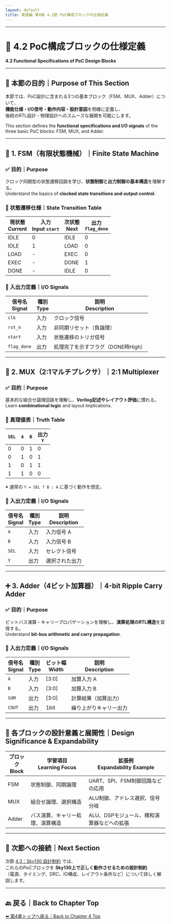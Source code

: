 ```yaml
---
layout: default
title: 実践編 第4章 4.2節 PoC構成ブロックの仕様定義
---
```


---

# 🧩 4.2 PoC構成ブロックの仕様定義  
**4.2 Functional Specifications of PoC Design Blocks**

---

## 📝 本節の目的｜Purpose of This Section

本節では、PoC設計に含まれる3つの基本ブロック（FSM、MUX、Adder）について、  
**機能仕様・I/O信号・動作内容・設計意図**を明確に定義し、  
後続のRTL設計・物理設計へのスムーズな展開を可能にします。

This section defines the **functional specifications and I/O signals** of the three basic PoC blocks: FSM, MUX, and Adder.

---

## 🔁 1. FSM（有限状態機械）｜Finite State Machine

### ✅ 目的｜Purpose
クロック同期型の状態遷移回路を学び、**状態制御と出力制御の基本構造**を理解する。  
Understand the basics of **clocked state transitions and output control**.

### 🧭 状態遷移仕様｜State Transition Table

| 現状態<br>Current | 入力<br>Input `start` | 次状態<br>Next | 出力<br>`flag_done` |
|-------------------|------------------------|-----------------|----------------------|
| IDLE              | 0                      | IDLE            | 0                    |
| IDLE              | 1                      | LOAD            | 0                    |
| LOAD              | -                      | EXEC            | 0                    |
| EXEC              | -                      | DONE            | 1                    |
| DONE              | -                      | IDLE            | 0                    |

### 🔌 入出力定義｜I/O Signals

| 信号名<br>Signal | 種別<br>Type | 説明<br>Description                  |
|------------------|--------------|--------------------------------------|
| `clk`            | 入力         | クロック信号                         |
| `rst_n`          | 入力         | 非同期リセット（負論理）             |
| `start`          | 入力         | 状態遷移のトリガ信号                 |
| `flag_done`      | 出力         | 処理完了を示すフラグ（DONE時High）  |

---

## 🔀 2. MUX（2:1マルチプレクサ）｜2:1 Multiplexer

### ✅ 目的｜Purpose
基本的な組合せ論理回路を理解し、**Verilog記述やレイアウト評価**に慣れる。  
Learn **combinational logic** and layout implications.

### 📐 真理値表｜Truth Table

| `SEL` | `A` | `B` | 出力<br>`Y` |
|-------|-----|-----|--------------|
| 0     | 0   | 1   | 0            |
| 0     | 1   | 0   | 1            |
| 1     | 0   | 1   | 1            |
| 1     | 1   | 0   | 0            |

※ 通常の `Y = SEL ? B : A` に基づく動作を想定。

### 🔌 入出力定義｜I/O Signals

| 信号名<br>Signal | 種別<br>Type | 説明<br>Description  |
|------------------|--------------|----------------------|
| `A`              | 入力         | 入力信号 A           |
| `B`              | 入力         | 入力信号 B           |
| `SEL`            | 入力         | セレクト信号         |
| `Y`              | 出力         | 選択された出力       |

---

## ➕ 3. Adder（4ビット加算器）｜4-bit Ripple Carry Adder

### ✅ 目的｜Purpose
ビットバス演算・キャリープロパゲーションを理解し、**演算処理のRTL構造**を習得する。  
Understand **bit-bus arithmetic and carry propagation**.

### 🔌 入出力定義｜I/O Signals

| 信号名<br>Signal | 種別<br>Type | ビット幅<br>Width | 説明<br>Description      |
|------------------|--------------|--------------------|--------------------------|
| `A`              | 入力         | [3:0]              | 加算入力 A               |
| `B`              | 入力         | [3:0]              | 加算入力 B               |
| `SUM`            | 出力         | [3:0]              | 計算結果（加算出力）     |
| `COUT`           | 出力         | 1bit               | 繰り上がりキャリー出力   |

---

## 🧠 各ブロックの設計意義と展開性｜Design Significance & Expandability

| ブロック<br>Block | 学習項目<br>Learning Focus       | 拡張例<br>Expandability Example         |
|-------------------|----------------------------------|------------------------------------------|
| FSM               | 状態制御、同期論理               | UART、SPI、FSM制御回路などの応用         |
| MUX               | 組合せ論理、選択構造             | ALU制御、アドレス選択、信号分岐         |
| Adder             | バス演算、キャリー処理、演算構造 | ALU、DSPモジュール、積和演算器などへの拡張 |

---

## 🔗 次節への接続｜Next Section

次節 [4.3：Sky130 設計制約](4.3_sky130_design_constraints.md) では、  
これらのPoCブロックを **Sky130上で正しく動作させるための設計制約**  
（電源、タイミング、DRC、IO構成、レイアウト条件など）について詳しく解説します。

---

## 🔙 戻る｜Back to Chapter Top

[⬅️ 第4章トップへ戻る｜Back to Chapter 4 Top](README.md)
